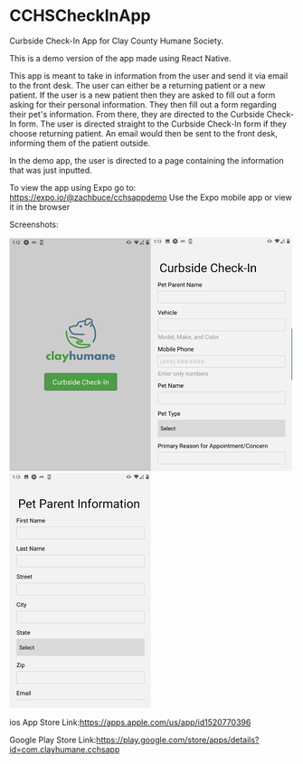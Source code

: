 # CCHSCheckInApp
Curbside Check-In App for Clay County Humane Society.

This is a demo version of the app made using React Native.

This app is meant to take in information from the user and send it via email to the front desk. The user can either be a returning patient or a new patient. If the user is a new
patient then they are asked to fill out a form asking for their personal information. They then fill out a form regarding their pet's information. From there, they are directed to 
the Curbside Check-In form. The user is directed straight to the Curbside Check-In form if they choose returning patient. An email would then be sent to the front desk, informing 
them of the patient outside.

In the demo app, the user is directed to a page containing the information that was just inputted. 

To view the app using Expo go to: https://expo.io/@zachbuce/cchsappdemo
Use the Expo mobile app or view it in the browser

Screenshots:

<img src="assets/imgs/appstore1.png" width="250"><img src="assets/imgs/appstore2.png" width="250"><img src="assets/imgs/appstore3.png" width="250">

ios App Store Link:https://apps.apple.com/us/app/id1520770396

Google Play Store Link:https://play.google.com/store/apps/details?id=com.clayhumane.cchsapp
